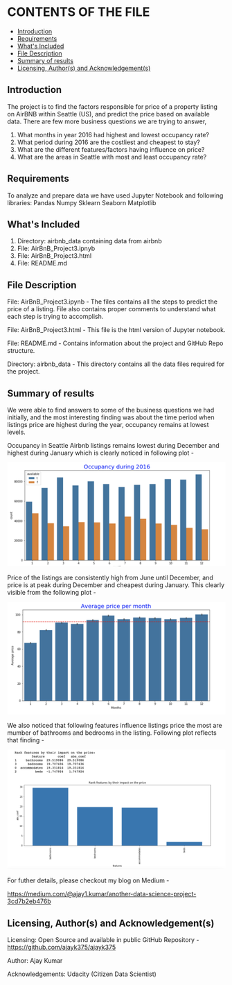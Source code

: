 CONTENTS OF THE FILE
=======================
* [ Introduction ](#intro)
* [ Requirements ](#reqd)
* [ What's Included ](#include)
* [ File Description ](#desc)
* [ Summary of results ](#summary)
* [ Licensing, Author(s) and Acknowledgement(s) ](#acknow)

<a name="intro"></a>
## Introduction
The project is to find the factors responsible for price of a property listing on AirBNB within Seattle (US), and predict the price based on 
available data. There are few more business questions we are trying to answer,
1. What months in year 2016 had highest and lowest occupancy rate?
2. What period during 2016 are the costliest and cheapest to stay?
3. What are the different features/factors having influence on price?
4. What are the areas in Seattle with most and least occupancy rate?

<a name="reqd"></a>
## Requirements
To analyze and prepare data we have used Jupyter Notebook and following libraries:
Pandas
Numpy
Sklearn
Seaborn
Matplotlib

<a name="include"></a>
## What's Included
1. Directory: airbnb_data containing data from airbnb
2. File: AirBnB_Project3.ipnyb 
3. File: AirBnB_Project3.html
4. File: README.md

<a name="desc"></a>
## File Description
File: AirBnB_Project3.ipynb - The files contains all the steps to predict the price of a listing. File also contains proper comments to 
understand what each step is trying to accomplish.

File: AirBnB_Project3.html - This file is the html version of Jupyter notebook.

File: README.md - Contains information about the project and GitHub Repo structure.

Directory: airbnb_data - This directory contains all the data files required for the project.

<a name="summary"></a>
## Summary of results
We were able to find answers to some of the business questions we had initially, and the most interesting finding was about the time period when 
listings price are highest during the year, occupancy remains at lowest levels.

Occupancy in Seattle Airbnb listings remains lowest during December and highest during January which is clearly noticed in following plot -

![Occupancy Rate during year 2016](https://github.com/ajayk375/ajayk375/blob/master/Screenshot%202022-03-04%20at%2017.32.56.png)

Price of the listings are consistently high from June until December, and price is at peak during December and cheapest during January. This clearly visible
from the following plot -

![Average Price during 2016](https://github.com/ajayk375/ajayk375/blob/master/Screenshot%202022-03-04%20at%2017.27.47.png)

We also noticed that following features influence listings price the most are mumber of bathrooms and bedrooms in the listing. Following 
plot reflects that finding -

![Features impacting listings price](https://github.com/ajayk375/ajayk375/blob/master/Screenshot%202022-03-05%20at%2017.14.12.png)

For futher details, please checkout my blog on Medium - 

https://medium.com/@ajay1.kumar/another-data-science-project-3cd7b2eb476b

<a name="acknow"></a>
## Licensing, Author(s) and Acknowledgement(s)
Licensing: Open Source and available in public GitHub Repository - https://github.com/ajayk375/ajayk375

Author: Ajay Kumar

Acknowledgements: Udacity (Citizen Data Scientist)
